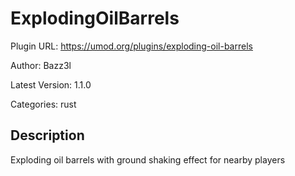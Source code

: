 # ExplodingOilBarrels

Plugin URL: https://umod.org/plugins/exploding-oil-barrels

Author: Bazz3l

Latest Version: 1.1.0

Categories: rust

## Description

Exploding oil barrels with ground shaking effect for nearby players
